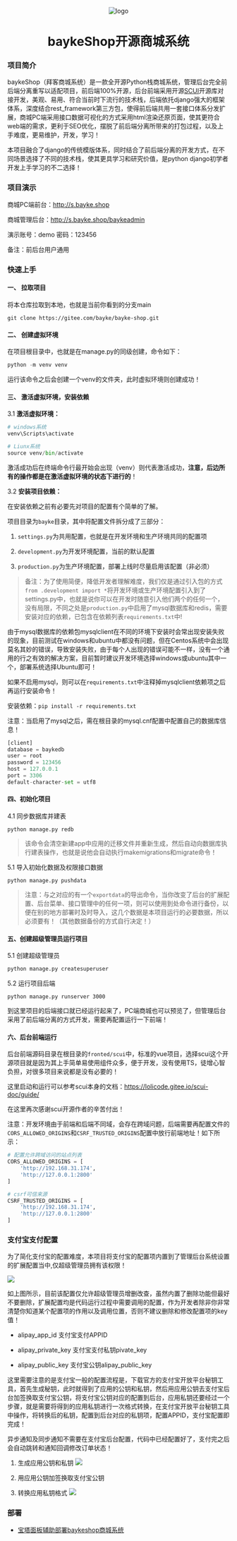 <div align="center">

![logo](fronted/scui/public/img/logo.png)


<h1>baykeShop开源商城系统</h1>

</div>

### 项目简介

baykeShop（拜客商城系统）是一款全开源Python栈商城系统，管理后台完全前后端分离重写以适配项目，前后端100%开源，后台前端采用开源[SCUI](https://gitee.com/lolicode/scui)开源库对接开发，美观、易用、符合当前时下流行的技术栈，后端依托django强大的框架体系，深度结合rest_framework第三方包，使得前后端共用一套接口体系分发扩展，商城PC端采用接口数据可视化的方式采用html渲染还原页面，使其更符合web端的需求，更利于SEO优化，摆脱了前后端分离所带来的打包过程，以及上手难度，更易维护，开发，学习！

本项目融合了django的传统模版体系，同时结合了前后端分离的开发方式，在不同场景选择了不同的技术栈，使其更具学习和研究价值，是python django初学者开发上手学习的不二选择！

### 项目演示

商城PC端前台：http://s.bayke.shop

商城管理后台：http://s.bayke.shop/baykeadmin

演示账号：demo  密码：123456

备注：前后台用户通用


### 快速上手

#### 一、 拉取项目

将本仓库拉取到本地，也就是当前你看到的分支main

```git
git clone https://gitee.com/bayke/bayke-shop.git
```

#### 二、 创建虚拟环境

在项目根目录中，也就是在manage.py的同级创建，命令如下：
```python
python -m venv venv
```
运行该命令之后会创建一个venv的文件夹，此时虚拟环境则创建成功！

#### 三、 激活虚拟环境，安装依赖

3.1 **激活虚拟环境：**
```python
# windows系统
venv\Scripts\activate

# Liunx系统
source venv/bin/activate
```
激活成功后在终端命令行最开始会出现（venv）则代表激活成功，**注意，后边所有的操作都是在激活虚拟环境的状态下进行的**！

3.2 **安装项目依赖：**

在安装依赖之前有必要先对项目的配置有个简单的了解。

项目目录为`bayke`目录，其中将配置文件拆分成了三部分：

01. `settings.py`为共用配置，也就是在开发环境和生产环境共同的配置项

02. `development.py`为开发环境配置，当前的默认配置

03. `production.py`为生产环境配置，部署上线时尽量启用该配置（非必须）

> 备注：为了使用简便，降低开发者理解难度，我们仅是通过引入包的方式 `from .development import *`将开发环境或生产环境配置引入到了settings.py中，也就是说你可以在开发时随意引入他们两个的任何一个，没有局限，不同之处是`production.py`中启用了mysql数据库和redis，需要安装对应的依赖，已包含在依赖列表`requirements.txt`中!

由于mysql数据库的依赖包mysqlclient在不同的环境下安装时会常出现安装失败的现象，目前测试在windows和ubuntu中都没有问题，但在Centos系统中会出现莫名其妙的错误，导致安装失败，由于每个人出现的错误可能不一样，没有一个通用的行之有效的解决方案，目前暂时建议开发环境选择windows或ubuntu其中一个，部署系统选择Ubuntu即可！

如果不启用mysql，则可以在`requirements.txt`中注释掉mysqlclient依赖项之后再运行安装命令！

安装依赖：`pip install -r requirements.txt`

注意：当启用了mysql之后，需在根目录的mysql.cnf配置中配置自己的数据库信息！

```python
[client]
database = baykedb
user = root
password = 123456
host = 127.0.0.1
port = 3306
default-character-set = utf8
```
#### 四、初始化项目

4.1 同步数据库并建表
```
python manage.py redb
```
> 该命令会清空新建app中应用的迁移文件并重新生成，然后自动向数据库执行建表操作，也就是说他会自动执行makemigrations和migrate命令！

5.1 导入初始化数据及权限接口数据
```
python manage.py pushdata
```
> 注意：与之对应的有一个`exportdata`的导出命令，当你改变了后台的扩展配置、后台菜单、接口管理中的任何一项，则可以使用到处命令进行备份，以便在别的地方部署时及时导入，这几个数据是本项目运行的必要数据，所以必须要有！（其他数据备份的方式自行决定！）

#### 五、创建超级管理员运行项目

5.1 创建超级管理员
```python
python manage.py createsuperuser
```
5.2 运行项目后端
```
python manage.py runserver 3000
```
到这里项目的后端接口就已经运行起来了，PC端商城也可以预览了，但管理后台采用了前后端分离的方式开发，需要再配置运行一下前端！

#### 六、后台前端运行

后台前端源码目录在根目录的`fronted/scui`中，标准的vue项目，选择scui这个开源项目就是因为其上手简单易使用组件众多，便于开发，没有使用TS，徒增心智负担，对很多项目来说都是没有必要的！

这里启动和运行可以参考scui本身的文档：https://lolicode.gitee.io/scui-doc/guide/

在这里再次感谢scui开源作者的辛苦付出！

注意：开发环境由于前端和后端不同域，会存在跨域问题，后端需要再配置文件的`CORS_ALLOWED_ORIGINS`和`CSRF_TRUSTED_ORIGINS`配置中放行前端地址！如下所示：

```python
# 配置允许跨域访问的站点列表
CORS_ALLOWED_ORIGINS = [
    'http://192.168.31.174',
    'http://127.0.0.1:2800'
]

# csrf可信来源
CSRF_TRUSTED_ORIGINS = [
    'http://192.168.31.174',
    'http://127.0.0.1:2800'
]
```


### 支付宝支付配置

为了简化支付宝的配置难度，本项目将支付宝的配置项内置到了管理后台系统设置的扩展配置当中,仅超级管理员拥有该权限！

![](web/docs/img/Snipaste_2023-08-28_15-31-44.png)

如上图所示，目前该配置仅允许超级管理员增删改查，虽然内置了删除功能但最好不要删除，扩展配置均是代码运行过程中需要调用的配置，作为开发者除非你非常清楚你知道某个配置项的作用以及调用位置，否则不建议删除和修改配置项的key值！
	
- alipay_app_id  支付宝支付APPID

- alipay_private_key 支付宝支付私钥pivate_key

- alipay_public_key 支付宝公钥alipay_public_key

这里需要注意的是支付宝一般的配置流程是，下载官方的支付宝开放平台秘钥工具，首先生成秘钥，此时就得到了应用的公钥和私钥，然后用应用公钥去支付宝后台加签换取支付宝公钥，将支付宝公钥对应的配置到后台，应用私钥还要经过一个步骤，就是需要将得到的应用私钥进行一次格式转换，在支付宝开放平台秘钥工具中操作，将转换后的私钥，配置到后台对应的私钥项，配置APPID，支付宝配置即完成！

异步通知及同步通知不需要在支付宝后台配置，代码中已经配置好了，支付完之后会自动跳转和通知回调修改订单状态！

1. 生成应用公钥和私钥
![](web/docs/img/Snipaste_2023-08-28_15-49-49.png)

2. 用应用公钥加签换取支付宝公钥

3. 转换应用私钥格式
![](web/docs/img/zh-35.png)

### 部署
- [宝塔面板辅助部署baykeshop商城系统](https://gitee.com/bayke/bayke-shop/blob/main/web/docs/6.%E9%83%A8%E7%BD%B2/2.%E6%90%AD%E9%85%8D%E5%AE%9D%E5%A1%94%E9%9D%A2%E6%9D%BF%E9%83%A8%E7%BD%B2.md)


